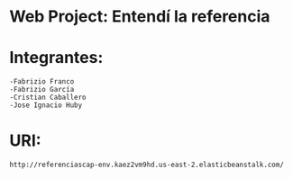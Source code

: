 # Web Project: Entendí la referencia


# Integrantes:
    -Fabrizio Franco 
    -Fabrizio García
    -Cristian Caballero
    -Jose Ignacio Huby

# URI:
    http://referenciascap-env.kaez2vm9hd.us-east-2.elasticbeanstalk.com/
